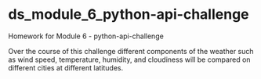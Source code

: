 # ds_module_6_python-api-challenge
Homework for Module 6 - python-api-challenge

Over the course of this challenge different components of the weather such as wind speed, temperature, humidity, and cloudiness will be compared on different cities at different latitudes.
